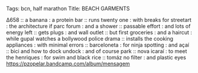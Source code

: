 Tags: bcn, half marathon
Title: BEACH GARMENTS 
  
∆658 :: a banana : a protein bar :: runs twenty one : with breaks for streetart : the architecture if parc forum : and a shower :: passable effort : and lots of energy left :: gets plugs : and wall outlet :: but first groceries : and a haircut : while gupal watches a bollywood police drama :: installs the cooking appliances : with minimal errors :: barceloneta : for ninja spotting : and açaí :: bici and how to dock undock : and of course park :: nova icaraí : to meet the henriques : for swim and black rice :: tomáz no filter : and plastic eyes  
<https://pzopelar.bandcamp.com/album/mensagem>  
